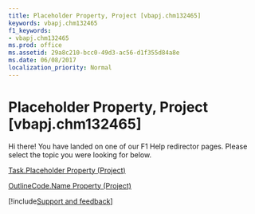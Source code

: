 ```yaml
---
title: Placeholder Property, Project [vbapj.chm132465]
keywords: vbapj.chm132465
f1_keywords:
- vbapj.chm132465
ms.prod: office
ms.assetid: 29a8c210-bcc0-49d3-ac56-d1f355d84a8e
ms.date: 06/08/2017
localization_priority: Normal
---
```



# Placeholder Property, Project [vbapj.chm132465]

Hi there! You have landed on one of our F1 Help redirector pages. Please select the topic you were looking for below.

[Task.Placeholder Property (Project)](https://msdn.microsoft.com/library/aceb419b-58de-11b2-4610-c1aeb41890d5%28Office.15%29.aspx)

[OutlineCode.Name Property (Project)](https://msdn.microsoft.com/library/b4814e58-2efd-18aa-4018-eb883fc64afa%28Office.15%29.aspx)

[!include[Support and feedback](~/includes/feedback-boilerplate.md)]